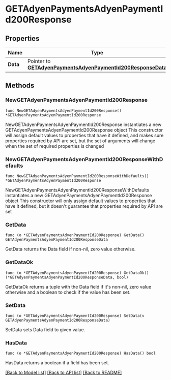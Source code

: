 # GETAdyenPaymentsAdyenPaymentId200Response

## Properties

Name | Type | Description | Notes
------------ | ------------- | ------------- | -------------
**Data** | Pointer to [**GETAdyenPaymentsAdyenPaymentId200ResponseData**](GETAdyenPaymentsAdyenPaymentId200ResponseData.md) |  | [optional] 

## Methods

### NewGETAdyenPaymentsAdyenPaymentId200Response

`func NewGETAdyenPaymentsAdyenPaymentId200Response() *GETAdyenPaymentsAdyenPaymentId200Response`

NewGETAdyenPaymentsAdyenPaymentId200Response instantiates a new GETAdyenPaymentsAdyenPaymentId200Response object
This constructor will assign default values to properties that have it defined,
and makes sure properties required by API are set, but the set of arguments
will change when the set of required properties is changed

### NewGETAdyenPaymentsAdyenPaymentId200ResponseWithDefaults

`func NewGETAdyenPaymentsAdyenPaymentId200ResponseWithDefaults() *GETAdyenPaymentsAdyenPaymentId200Response`

NewGETAdyenPaymentsAdyenPaymentId200ResponseWithDefaults instantiates a new GETAdyenPaymentsAdyenPaymentId200Response object
This constructor will only assign default values to properties that have it defined,
but it doesn't guarantee that properties required by API are set

### GetData

`func (o *GETAdyenPaymentsAdyenPaymentId200Response) GetData() GETAdyenPaymentsAdyenPaymentId200ResponseData`

GetData returns the Data field if non-nil, zero value otherwise.

### GetDataOk

`func (o *GETAdyenPaymentsAdyenPaymentId200Response) GetDataOk() (*GETAdyenPaymentsAdyenPaymentId200ResponseData, bool)`

GetDataOk returns a tuple with the Data field if it's non-nil, zero value otherwise
and a boolean to check if the value has been set.

### SetData

`func (o *GETAdyenPaymentsAdyenPaymentId200Response) SetData(v GETAdyenPaymentsAdyenPaymentId200ResponseData)`

SetData sets Data field to given value.

### HasData

`func (o *GETAdyenPaymentsAdyenPaymentId200Response) HasData() bool`

HasData returns a boolean if a field has been set.


[[Back to Model list]](../README.md#documentation-for-models) [[Back to API list]](../README.md#documentation-for-api-endpoints) [[Back to README]](../README.md)


